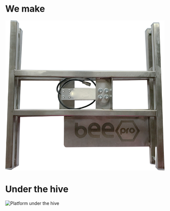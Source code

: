 
# We make

![Platform with sensor ](/weight_platform/platforma.png)


# Under the hive 


![Platform under the hive ](/weight_platform/platforma2.png)

